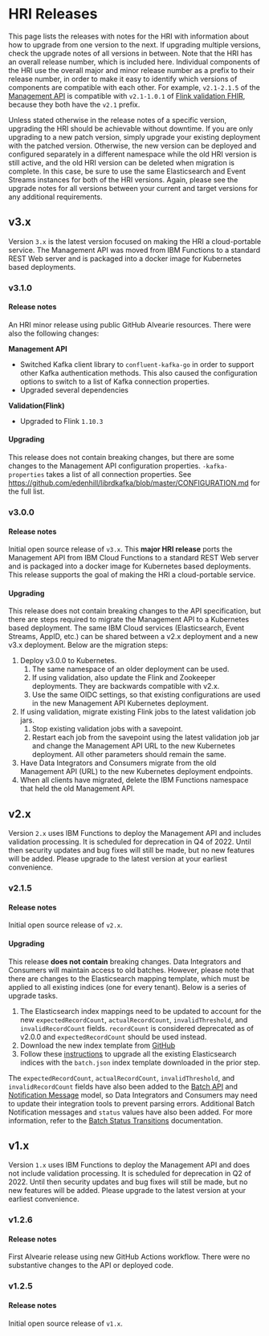 # HRI Releases

This page lists the releases with notes for the HRI with information about how to upgrade from one version to the next. If upgrading multiple versions, check the upgrade notes of all versions in between. Note that the HRI has an overall release number, which is included here. Individual components of the HRI use the overall major and minor release number as a prefix to their release number, in order to make it easy to identify which versions of components are compatible with each other. For example, `v2.1-2.1.5` of the [Management API](https://github.com/Alvearie/hri-mgmt-api) is compatible with `v2.1-1.0.1` of [Flink validation FHIR](https://github.com/Alvearie/hri-flink-validation-fhir), because they both have the `v2.1` prefix.

Unless stated otherwise in the release notes of a specific version, upgrading the HRI should be achievable without downtime. If you are only upgrading to a new patch version, simply upgrade your existing deployment with the patched version. Otherwise, the new version can be deployed and configured separately in a different namespace while the old HRI version is still active, and the old HRI version can be deleted when migration is complete. In this case, be sure to use the same Elasticsearch and Event Streams instances for both of the HRI versions. Again, please see the upgrade notes for all versions between your current and target versions for any additional requirements.

## v3.x
Version `3.x` is the latest version focused on making the HRI a cloud-portable service. The Management API was moved from IBM Functions to a standard REST Web server and is packaged into a docker image for Kubernetes based deployments.

### v3.1.0

#### Release notes
An HRI minor release using public GitHub Alvearie resources. There were also the following changes:

**Management API**

- Switched Kafka client library to `confluent-kafka-go` in order to support other Kafka authentication methods. This also caused the configuration options to switch to a list of Kafka connection properties.
- Upgraded several dependencies

**Validation(Flink)**

- Upgraded to Flink `1.10.3`

#### Upgrading
This release does not contain breaking changes, but there are some changes to the Management API configuration properties. `-kafka-properties` takes a list of all connection properties. See https://github.com/edenhill/librdkafka/blob/master/CONFIGURATION.md for the full list.

### v3.0.0

#### Release notes
Initial open source release of `v3.x`. This **major HRI release** ports the Management API from IBM Cloud Functions to a standard REST Web server and is packaged into a docker image for Kubernetes based deployments. This release supports the goal of making the HRI a cloud-portable service. 

#### Upgrading
This release does not contain breaking changes to the API specification, but there are steps required to migrate the Management API to a Kubernetes based deployment. The same IBM Cloud services (Elasticsearch, Event Streams, AppID, etc.) can be shared between a v2.x deployment and a new v3.x deployment. Below are the migration steps:

1. Deploy v3.0.0 to Kubernetes.
    1. The same namespace of an older deployment can be used.
    1. If using validation, also update the Flink and Zookeeper deployments. They are backwards compatible with v2.x.
    1. Use the same OIDC settings, so that existing configurations are used in the new Management API Kubernetes deployment.
1. If using validation, migrate existing Flink jobs to the latest validation job jars.
    1. Stop existing validation jobs with a savepoint.
    1. Restart each job from the savepoint using the latest validation job jar and change the Management API URL to the new Kubernetes deployment. All other parameters should remain the same.
1. Have Data Integrators and Consumers migrate from the old Management API (URL) to the new Kubernetes deployment endpoints.
1. When all clients have migrated, delete the IBM Functions namespace that held the old Management API.

## v2.x
Version `2.x` uses IBM Functions to deploy the Management API and includes validation processing. It is scheduled for deprecation in Q4 of 2022. Until then security updates and bug fixes will still be made, but no new features will be added. Please upgrade to the latest version at your earliest convenience.

### v2.1.5

#### Release notes
Initial open source release of `v2.x`.

#### Upgrading
This release **does not contain** breaking changes. Data Integrators and Consumers will maintain access to old batches. However, please note that there are changes to the Elasticsearch mapping template, which must be applied to all existing indices (one for every tenant). Below is a series of upgrade tasks. 

1. The Elasticsearch index mappings need to be updated to account for the new `expectedRecordCount`, `actualRecordCount`, `invalidThreshold`, and `invalidRecordCount` fields. `recordCount` is considered deprecated as of v2.0.0 and `expectedRecordCount` should be used instead.
2. Download the new index template from [GitHub](https://github.com/Alvearie/hri-mgmt-api/blob/v2.1-2.1.5/document-store/index-templates/batches.json)
3. Follow these [instructions](troubleshooting.md#upgrade-existing-elasticsearch-indices) to upgrade all the existing Elasticsearch indices with the `batch.json` index template downloaded in the prior step.

The `expectedRecordCount`, `actualRecordCount`, `invalidThreshold`, and `invalidRecordCount` fields have also been added to the [Batch API](apispec.md#batches) and [Notification Message](apispec.md#notification-messages) model, so Data Integrators and Consumers may need to update their integration tools to prevent parsing errors. Additional Batch Notification messages and `status` values have also been added. For more information, refer to the [Batch Status Transitions](processflow.md#batch-status-transitions) documentation.

## v1.x
Version `1.x` uses IBM Functions to deploy the Management API and does not include validation processing. It is scheduled for deprecation in Q2 of 2022. Until then security updates and bug fixes will still be made, but no new features will be added. Please upgrade to the latest version at your earliest convenience.

### v1.2.6

#### Release notes
First Alvearie release using new GitHub Actions workflow. There were no substantive changes to the API or deployed code.

### v1.2.5

#### Release notes
Initial open source release of `v1.x`.
